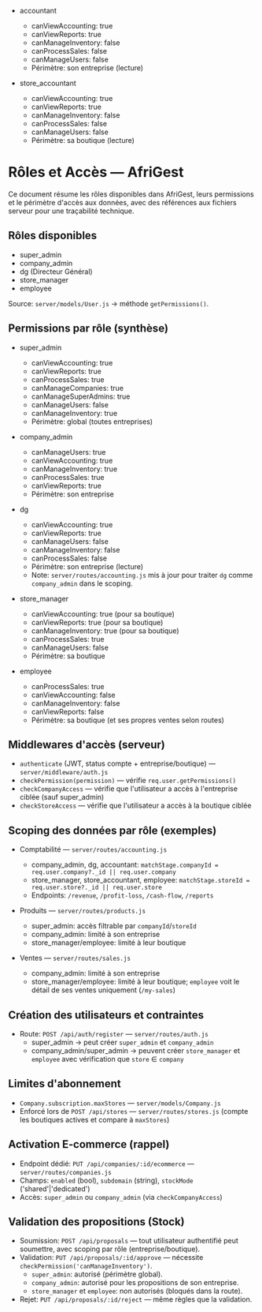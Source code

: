 - accountant
  - canViewAccounting: true
  - canViewReports: true
  - canManageInventory: false
  - canProcessSales: false
  - canManageUsers: false
  - Périmètre: son entreprise (lecture)

- store_accountant
  - canViewAccounting: true
  - canViewReports: true
  - canManageInventory: false
  - canProcessSales: false
  - canManageUsers: false
  - Périmètre: sa boutique (lecture)
# Rôles et Accès — AfriGest

Ce document résume les rôles disponibles dans AfriGest, leurs permissions et le périmètre d'accès aux données, avec des références aux fichiers serveur pour une traçabilité technique.

## Rôles disponibles

- super_admin
- company_admin
- dg (Directeur Général)
- store_manager
- employee

Source: `server/models/User.js` → méthode `getPermissions()`.

## Permissions par rôle (synthèse)

- super_admin
  - canViewAccounting: true
  - canViewReports: true
  - canProcessSales: true
  - canManageCompanies: true
  - canManageSuperAdmins: true
  - canManageUsers: false
  - canManageInventory: true
  - Périmètre: global (toutes entreprises)

- company_admin
  - canManageUsers: true
  - canViewAccounting: true
  - canManageInventory: true
  - canProcessSales: true
  - canViewReports: true
  - Périmètre: son entreprise

- dg
  - canViewAccounting: true
  - canViewReports: true
  - canManageUsers: false
  - canManageInventory: false
  - canProcessSales: false
  - Périmètre: son entreprise (lecture)
  - Note: `server/routes/accounting.js` mis à jour pour traiter `dg` comme `company_admin` dans le scoping.

- store_manager
  - canViewAccounting: true (pour sa boutique)
  - canViewReports: true (pour sa boutique)
  - canManageInventory: true (pour sa boutique)
  - canProcessSales: true
  - canManageUsers: false
  - Périmètre: sa boutique

- employee
  - canProcessSales: true
  - canViewAccounting: false
  - canManageInventory: false
  - canViewReports: false
  - Périmètre: sa boutique (et ses propres ventes selon routes)

## Middlewares d'accès (serveur)

- `authenticate` (JWT, status compte + entreprise/boutique) — `server/middleware/auth.js`
- `checkPermission(permission)` — vérifie `req.user.getPermissions()`
- `checkCompanyAccess` — vérifie que l'utilisateur a accès à l'entreprise ciblée (sauf super_admin)
- `checkStoreAccess` — vérifie que l'utilisateur a accès à la boutique ciblée

## Scoping des données par rôle (exemples)

- Comptabilité — `server/routes/accounting.js`
  - company_admin, dg, accountant: `matchStage.companyId = req.user.company?._id || req.user.company`
  - store_manager, store_accountant, employee: `matchStage.storeId = req.user.store?._id || req.user.store`
  - Endpoints: `/revenue`, `/profit-loss`, `/cash-flow`, `/reports`

- Produits — `server/routes/products.js`
  - super_admin: accès filtrable par `companyId`/`storeId`
  - company_admin: limité à son entreprise
  - store_manager/employee: limité à leur boutique

- Ventes — `server/routes/sales.js`
  - company_admin: limité à son entreprise
  - store_manager/employee: limité à leur boutique; `employee` voit le détail de ses ventes uniquement (`/my-sales`)

## Création des utilisateurs et contraintes

- Route: `POST /api/auth/register` — `server/routes/auth.js`
  - super_admin → peut créer `super_admin` et `company_admin`
  - company_admin/super_admin → peuvent créer `store_manager` et `employee` avec vérification que `store` ∈ `company`

## Limites d'abonnement

- `Company.subscription.maxStores` — `server/models/Company.js`
- Enforcé lors de `POST /api/stores` — `server/routes/stores.js` (compte les boutiques actives et compare à `maxStores`)

## Activation E‑commerce (rappel)

- Endpoint dédié: `PUT /api/companies/:id/ecommerce` — `server/routes/companies.js`
- Champs: `enabled` (bool), `subdomain` (string), `stockMode` ('shared'|'dedicated')
- Accès: `super_admin` ou `company_admin` (via `checkCompanyAccess`)

## Validation des propositions (Stock)

- Soumission: `POST /api/proposals` — tout utilisateur authentifié peut soumettre, avec scoping par rôle (entreprise/boutique).
- Validation: `PUT /api/proposals/:id/approve` — nécessite `checkPermission('canManageInventory')`.
  - `super_admin`: autorisé (périmètre global).
  - `company_admin`: autorisé pour les propositions de son entreprise.
  - `store_manager` et `employee`: non autorisés (bloqués dans la route).
- Rejet: `PUT /api/proposals/:id/reject` — même règles que la validation.
